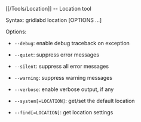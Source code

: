 [[/Tools/Location]] -- Location tool

Syntax: gridlabd location [OPTIONS ...]

Options:

* `--debug`: enable debug traceback on exception

* `--quiet`: suppress error messages

* `--silent`: suppress all error messages

* `--warning`: suppress warning messages

* `--verbose`: enable verbose output, if any

* `--system[=LOCATION]`: get/set the default location

* `--find[=LOCATION]`: get location settings


